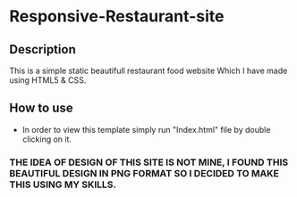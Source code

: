 # Responsive-Restaurant-site
## Description
This is a simple static beautifull restaurant food website Which I have made using HTML5 & CSS.

## How to use
- In order to view this template simply run "Index.html" file by double clicking on it.

### THE IDEA OF DESIGN OF THIS SITE IS NOT MINE, I FOUND THIS BEAUTIFUL DESIGN IN PNG FORMAT SO I DECIDED TO MAKE THIS USING MY SKILLS.
